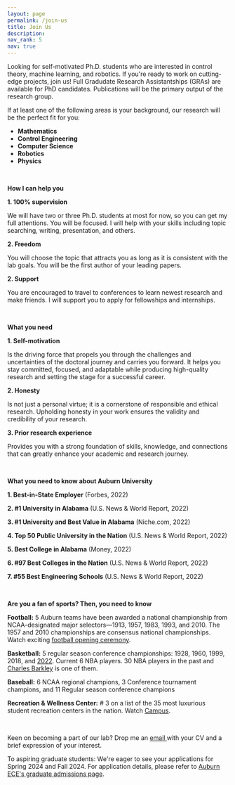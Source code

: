 ```yaml
---
layout: page
permalink: /join-us
title: Join Us
description: 
nav_rank: 5
nav: true
---
```


Looking for self-motivated Ph.D. students who are interested in control theory, machine learning, and robotics.  If you're ready to work on cutting-edge projects, join us! Full Gradudate Research Assistantships (GRAs) are available for PhD candidates. Publications will be the primary output of the research group. 


If at least one of the following areas is your background, our research will be the perfect fit for you:
- **Mathematics**
- **Control Engineering**
- **Computer Science**
- **Robotics**
- **Physics**

<br>


 **How I can help you**

**1. 100% supervision**

We will have two or three Ph.D. students at most for now, so you can get my full attentions. You will be focused. I will help with your skills including topic searching, writing, presentation, and others.

**2. Freedom**

You will choose the topic that attracts you as long as it is consistent with the lab goals. You will be the first author of your leading papers. 

**2. Support**

You are encouraged to travel to conferences to learn newest research and make friends. I will support you to apply for fellowships and internships. 

<br>

 **What you need**

 **1. Self-motivation**

Is the driving force that propels you through the challenges and uncertainties of the doctoral journey and carries you forward. It helps you stay committed, focused, and adaptable while producing high-quality research and setting the stage for a successful career.


 **2. Honesty**

Is not just a personal virtue; it is a cornerstone of responsible and ethical research. Upholding honesty in your work ensures the validity and credibility of your research.


 **3. Prior research experience**

Provides you with a strong foundation of skills, knowledge, and connections that can greatly enhance your academic and research journey.   
  
  <br>
  
**What you need to know about Auburn University**

**1. Best-in-State Employer** (Forbes, 2022)

**2. #1 University in Alabama** (U.S. News & World Report, 2022)

**3. #1 University and Best Value in Alabama**  (Niche.com, 2022)
  
**4. Top 50 Public University in the Nation** (U.S. News & World Report, 2022)  
  
**5. Best College in Alabama** (Money, 2022)  

**6. #97 Best Colleges in the Nation** (U.S. News & World Report, 2022)

**7. #55 Best Engineering Schools** (U.S. News & World Report, 2022)

<br>

**Are you a fan of sports? Then, you need to know**

**Football:** 5 Auburn teams have been awarded a national championship from NCAA-designated major selectors—1913, 1957, 1983, 1993, and 2010. The 1957 and 2010 championships are consensus national championships. Watch exciting [football opening ceremony](https://www.youtube.com/watch?v=HDlBo6gzOYA). 

**Basketball:** 5 regular season conference championships: 1928, 1960, 1999, 2018, and [2022](https://www.youtube.com/watch?v=16M5UU_X_aY). Current 6 NBA players. 30 NBA players in the past and [Charles Barkley](https://en.wikipedia.org/wiki/Charles_Barkley) is one of them.  


**Baseball:**  6 NCAA regional champions, 3 Conference tournament champions, and 11 Regular season conference champions

**Recreation & Wellness Center:** # 3 on a list of the 35 most luxurious student recreation centers in the nation. Watch [Campus](https://www.youtube.com/watch?v=qQ64KLqrxtA). 
  
  
  <br>
  
Keen on becoming a part of our lab? Drop me an <a href="mailto:{{ site.email | encode_email }}" title="email">email <i class="fas fa-envelope"></i></a> with your CV and a brief expression of your interest.


To aspiring graduate students: We're eager to see your applications for Spring 2024 and Fall 2024.
For application details, please refer to [Auburn ECE's graduate admissions page](https://www.eng.auburn.edu/ece/academics/graduate).

